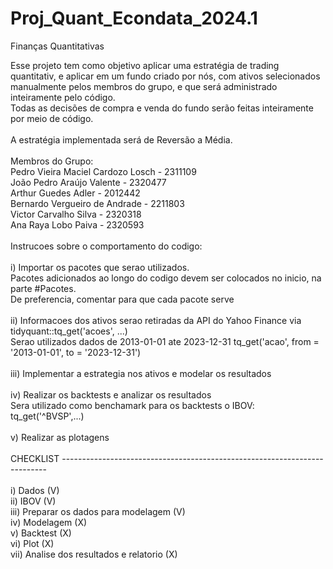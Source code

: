 # Proj_Quant_Econdata_2024.1
 Finanças Quantitativas

 Esse projeto tem como objetivo aplicar uma estratégia de trading quantitativ, e aplicar em um fundo criado por nós, com ativos selecionados manualmente pelos membros do grupo, e que será administrado inteiramente pelo código. \
 Todas as decisões de compra e venda do fundo serão feitas inteiramente por meio de código. \
\
 A estratégia implementada será de Reversão a Média.\
\
 Membros do Grupo: \
 Pedro Vieira Maciel Cardozo Losch - 2311109\
 João Pedro Araújo Valente - 2320477\
 Arthur Guedes Adler - 2012442\
 Bernardo Vergueiro de Andrade - 2211803\
 Victor Carvalho Silva - 2320318\
 Ana Raya Lobo Paiva - 2320593\
 \
 Instrucoes sobre o comportamento do codigo:\
 \
 i) Importar os pacotes que serao utilizados.\
  Pacotes adicionados ao longo do codigo devem ser colocados no inicio, na parte #Pacotes.\
  De preferencia, comentar para que cada pacote serve\
 \
 ii) Informacoes dos ativos serao retiradas da API do Yahoo Finance via tidyquant::tq_get('acoes', ...)\
Serao utilizados dados de 2013-01-01 ate 2023-12-31 tq_get('acao', from = '2013-01-01', to = '2023-12-31')\
\
iii) Implementar a estrategia nos ativos e modelar os resultados\
\
iv) Realizar os backtests e analizar os resultados\
Sera utilizado como benchamark para os backtests o IBOV: tq_get('^BVSP',...)\
\
v) Realizar as plotagens\
\
CHECKLIST --------------------------------------------------------------------------\
\
i) Dados (V)\
ii) IBOV (V)\
iii) Preparar os dados para modelagem (V)\
iv) Modelagem (X)\
v) Backtest (X)\
vi) Plot (X)\
vii) Analise dos resultados e relatorio (X)
